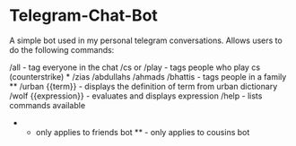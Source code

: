 # Telegram-Chat-Bot

A simple bot used in my personal telegram conversations. Allows users to do the following commands:

/all - tag everyone in the chat
/cs or /play - tags people who play cs (counterstrike) *
/zias /abdullahs /ahmads /bhattis - tags people in a family **
/urban {{term}} - displays the definition of term from urban dictionary
/wolf {{expression}} - evaluates and displays expression
/help - lists commands available

* - only applies to friends bot
** - only applies to cousins bot
